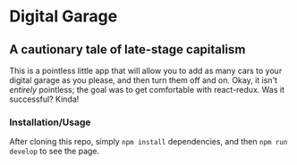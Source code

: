 # Digital Garage

## A cautionary tale of late-stage capitalism

This is a pointless little app that will allow you to add as many cars to your digital garage as you please, and then turn them off and on. Okay, it isn't *entirely* pointless; the goal was to get comfortable with react-redux. Was it successful? Kinda!


### Installation/Usage
After cloning this repo, simply `npm install` dependencies, and then `npm run develop` to see the page.
